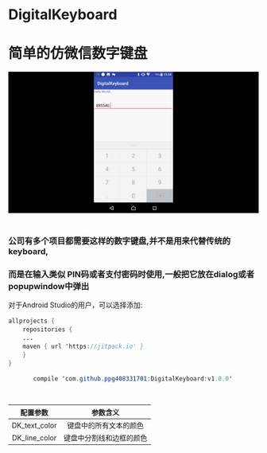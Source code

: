 # DigitalKeyboard
简单的仿微信数字键盘
===

![image](https://github.com/ppg408331701/DigitalKeyboard/blob/master/img/ezgif.com-video-to-gif.gif)  

### 公司有多个项目都需要这样的数字键盘,并不是用来代替传统的keyboard,
### 而是在输入类似 PIN码或者支付密码时使用,一般把它放在dialog或者popupwindow中弹出

对于Android Studio的用户，可以选择添加:

```java
allprojects {
	repositories {
	...
	maven { url 'https://jitpack.io' }
	}
}
```

```java
	   compile 'com.github.ppg408331701:DigitalKeyboard:v1.0.0'
```


<table>
  <tdead>
    <tr>
      <th align="center">配置参数</th>
      <th align="center">参数含义</th>
    </tr>
  </tdead>
  <tbody>
    <tr>
      <td align="center">DK_text_color</td>
      <td align="center">键盘中的所有文本的颜色</td>
    </tr>
    <tr>
      <td align="center">DK_line_color</td>
      <td align="center">键盘中分割线和边框的颜色</td>
    </tr>
  </tbody>
</table>
